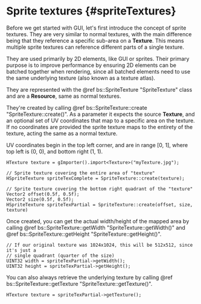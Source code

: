 Sprite textures									{#spriteTextures}
===============

Before we get started with GUI, let's first introduce the concept of sprite textures. They are very similar to normal textures, with the main difference being that they reference a specific sub-area on a **Texture**. This means multiple sprite textures can reference different parts of a single texture.

They are used primarily by 2D elements, like GUI or sprites. Their primary purpose is to improve performance by ensuring 2D elements can be batched together when rendering, since all batched elements need to use the same underlying texture (also known as a texture atlas).

They are represented with the @ref bs::SpriteTexture "SpriteTexture" class and are a **Resource**, same as normal textures. 

They're created by calling @ref bs::SpriteTexture::create "SpriteTexture::create()". As a parameter it expects the source **Texture**, and an optional set of UV coordinates that map to a specific area on the texture. If no coordinates are provided the sprite texture maps to the entirety of the texture, acting the same as a normal texture.

UV coordinates begin in the top left corner, and are in range [0, 1], where top left is (0, 0), and bottom right (1, 1).

~~~~~~~~~~~~~{.cpp}
HTexture texture = gImporter().import<Texture>("myTexture.jpg");

// Sprite texture covering the entire area of "texture"
HSpriteTexture spriteTexComplete = SpriteTexture::create(texture);

// Sprite texture covering the bottom right quadrant of the "texture"
Vector2 offset(0.5f, 0.5f);
Vector2 size(0.5f, 0.5f);
HSpriteTexture spriteTexPartial = SpriteTexture::create(offset, size, texture)
~~~~~~~~~~~~~

Once created, you can get the actual width/height of the mapped area by calling @ref bs::SpriteTexture::getWidth "SpriteTexture::getWidth()" and @ref bs::SpriteTexture::getHeight "SpriteTexture::getHeight()".

~~~~~~~~~~~~~{.cpp}
// If our original texture was 1024x1024, this will be 512x512, since it's just a
// single quadrant (quarter of the size)
UINT32 width = spriteTexPartial->getWidth();
UINT32 height = spriteTexPartial->getHeight();
~~~~~~~~~~~~~

You can also always retrieve the underlying texture by calling @ref bs::SpriteTexture::getTexture "SpriteTexture::getTexture()".

~~~~~~~~~~~~~{.cpp}
HTexture texture = spriteTexPartial->getTexture();
~~~~~~~~~~~~~